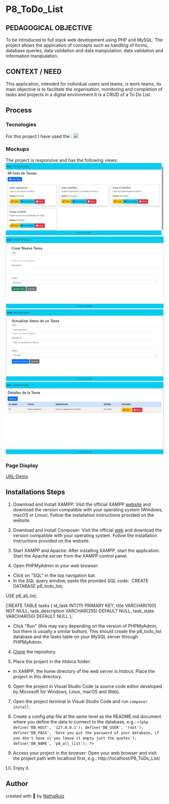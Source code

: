 # P8_ToDo_List

## PEDAGOGICAL OBJECTIVE  
To be introduced to full stack web development using
PHP and MySQL. The project allows the application of concepts such as handling of forms, database queries, data validation and data manipulation. data validation and information manipulation.

## CONTEXT / NEED
This application, intended for individual users and teams, is work teams, its main objective is to facilitate the organisation, monitoring and completion of tasks and projects in a digital environment.It is a CRUD of a To Do List. 

## Process 
### Tecnologies
For this project I have used the :
 <img src="https://skillicons.dev/icons?i=html,css,php,bootstrap,)](https://skillicons.dev"/>

### Mockups 
The project is responsive and has the following views:
![Index view](/public/assets/images/index.JPG)
![Create view](/public/assets/images/create.JPG)
![Edit view](/public/assets/images/edit.JPG)
![Show view](/public/assets/images/show.JPG)

### Page Display
[URL-Demo]()

## Installations Steps

1. Download and Install XAMPP: Visit the official XAMPP [website](https://www.apachefriends.org/index.html) and download the version compatible with your operating system (Windows, macOS or Linux). Follow the installation instructions provided on the website.

2. Download and Install Composer: Visit the official [web](https://getcomposer.org/) and download the version compatible with your operating system. Follow the installation instructions provided on the website.

2. Start XAMPP and Apache: After installing XAMPP, start the application. Start the Apache server from the XAMPP control panel.

3. Open PHPMyAdmin in your web browser:
- Click on "SQL" in the top navigation bar.
- In the SQL query window, paste the provided SQL code:
`CREATE DATABASE p8_todo_list;

USE p8_all_list;

CREATE TABLE tasks (
    id_task INT(11) PRIMARY KEY,
    title VARCHAR(100) NOT NULL,
    task_description VARCHAR(255) DEFAULT NULL,
    task_state VARCHAR(50) DEFAULT NULL
);`
- Click "Run" (this may vary depending on the version of PHPMyAdmin, but there is usually a similar button). This should create the p8_todo_list database and the tasks table on your MySQL server through PHPMyAdmin.

4. [Clone](https://docs.github.com/es/repositories/creating-and-managing-repositories/cloning-a-repository) the repository.

5. Place the project in the htdocs folder: 
- In XAMPP, the home directory of the web server is htdocs. Place the project in this directory. 

6. Open the project in Visual Studio Code (a source code editor developed by Microsoft for Windows, Linux, macOS and Web).

7. Open the project terminal in Visual Studio Code and run `composer install`.

8. Create a config.php file at the same level as the README.md document where you define the data to connect to the database, e.g.: `<?php
define('DB_HOST', '127.0.0.1');
define('DB_USER', 'root');
define('DB_PASS', 'here you put the password of your database, if you don't have it you leave it empty just the quotes');
define('DB_NAME', 'p8_all_list');
?>`

9. Access your project in the browser: Open your web browser and visit the project path with localhost first, e.g.: http://localhost/P8_ToDo_List/

7. Enjoy it.


## Author
created with 💜 by [NathaRuiz](https://github.com/NathaRuiz)
